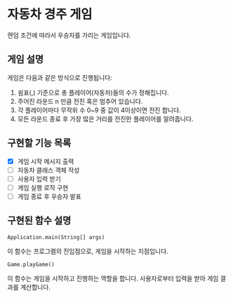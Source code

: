 # 자동차 경주 게임

랜덤 조건에 따라서 우승자를 가리는 게임입니다.

## 게임 설명

게임은 다음과 같은 방식으로 진행됩니다:

1. 쉼표(,) 기준으로 총 플레이어(자동차)들의 수가 정해집니다.
2. 주어진 라운드 n 만큼 전진 혹은 멈추어 있습니다.
3. 각 플레이어마다 무작위 수 0~9 중 값이 4이상이면 전진 합니다.
4. 모든 라운드 종료 후 가장 많은 거리를 전진한 플레이어를 알려줍니다.

## 구현할 기능 목록

- [x] 게임 시작 메시지 출력
- [ ] 자동차 클래스 객체 작성
- [ ] 사용자 입력 받기
- [ ] 게임 실행 로직 구현
- [ ] 게임 종료 후 우승자 발표

## 구현된 함수 설명

`Application.main(String[] args)`

이 함수는 프로그램의 진입점으로, 게임을 시작하는 지점입니다.

`Game.playGame()`

이 함수는 게임을 시작하고 진행하는 역할을 합니다. 사용자로부터 입력을 받아 게임 결과를 계산합니다.